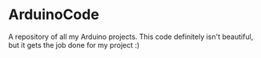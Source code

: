 # ArduinoCode
A repository of all my Arduino projects. This code definitely isn't beautiful, but it gets the job done for my project :)
